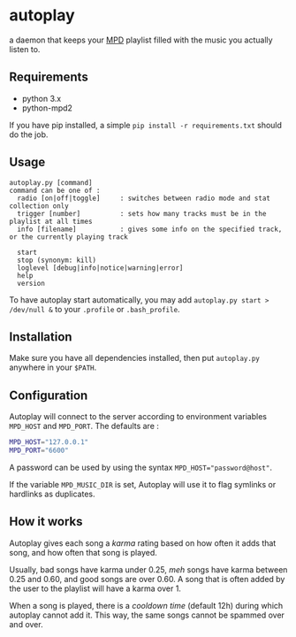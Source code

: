 autoplay
========

a daemon that keeps your [MPD][] playlist filled with the music you actually listen to.

[MPD]: http://mpd.wikia.com (Music Player Daemon)

Requirements
------------

* python 3.x
* python-mpd2

If you have pip installed, a simple `pip install -r requirements.txt` should do the job.

Usage
-----

```
autoplay.py [command]
command can be one of :
  radio [on|off|toggle]     : switches between radio mode and stat collection only
  trigger [number]          : sets how many tracks must be in the playlist at all times
  info [filename]           : gives some info on the specified track, or the currently playing track

  start
  stop (synonym: kill)
  loglevel [debug|info|notice|warning|error]
  help
  version
```

To have autoplay start automatically, you may add `autoplay.py start > /dev/null &` to your `.profile` or `.bash_profile`.

Installation
------------

Make sure you have all dependencies installed, then put `autoplay.py` anywhere in your `$PATH`.

Configuration
-------------

Autoplay will connect to the server according to environment variables `MPD_HOST` and `MPD_PORT`.
The defaults are :

```sh
MPD_HOST="127.0.0.1"
MPD_PORT="6600"
```

A password can be used by using the syntax `MPD_HOST="password@host"`.

If the variable `MPD_MUSIC_DIR` is set, Autoplay will use it to flag symlinks or hardlinks as duplicates.

How it works
------------

Autoplay gives each song a *karma* rating based on how often it adds that song, and how often that song is played.

Usually, bad songs have karma under 0.25, *meh* songs have karma between 0.25 and 0.60, and good songs are over 0.60. A song that is often added by the user to the playlist will have a karma over 1.

When a song is played, there is a *cooldown time* (default 12h) during which autoplay cannot add it. This way, the same songs cannot be spammed over and over.
